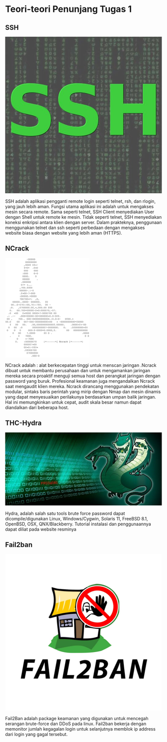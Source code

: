 # Teori-teori Penunjang Tugas 1
## SSH
![](/assets/teori-tugas1/ssh.png)


SSH adalah aplikasi pengganti remote login seperti telnet, rsh, dan rlogin, yang jauh lebih aman. Fungsi utama aplikasi ini adalah untuk mengakses mesin secara remote. Sama seperti telnet, SSH Client menyediakan User dengan  Shell untuk remote ke mesin. Tidak seperti telnet, SSH menyediakan koneksi enkripsi antara klien dengan server. Dalam prakteknya, penggunaan menggunakan telnet dan ssh seperti perbedaan dengan mengakses website biasa dengan website yang lebih aman (HTTPS).
## NCrack
![](/assets/teori-tugas1/ncrack.png)


NCrack adalah : alat berkecepatan tinggi untuk menscan jaringan .Ncrack dibuat untuk membantu perusahaan dan untuk mengamankan jaringan mereka secara proaktif menguji semua host dan perangkat jaringan dengan password yang buruk. Profesional keamanan juga mengandalkan Ncrack saat mengaudit klien mereka. Ncrack dirancang menggunakan pendekatan modular, sintaks baris perintah yang mirip dengan Nmap dan mesin dinamis yang dapat menyesuaikan perilakunya berdasarkan umpan balik jaringan. Hal ini memungkinkan untuk cepat, audit skala besar namun dapat diandalkan dari beberapa host.
## THC-Hydra
![](/assets/teori-tugas1/hydra.png)


Hydra, adalah salah satu tools brute force password dapat dicompile/digunakan Linux, Windows/Cygwin, Solaris 11, FreeBSD 8.1, OpenBSD, OSX, QNX/Blackberry. Tutorial instalasi dan penggunaannya dapat diliat pada website resminya
## Fail2ban
![](/assets/teori-tugas1/fail2ban.png)


Fail2Ban adalah package keamanan yang digunakan untuk mencegah serangan brute-force dan DDoS pada linux. Fail2ban bekerja dengan memonitor jumlah kegagalan login untuk selanjutnya memblok ip address dari login yang gagal tersebut.
